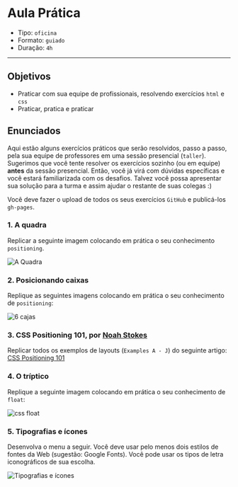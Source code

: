 # Aula Prática

- Tipo: `oficina`
- Formato: `guiado`
- Duração: `4h`

***

## Objetivos

* Praticar com sua equipe de profissionais, resolvendo exercícios `html` e `css`
* Praticar, pratica e praticar

## Enunciados

Aqui estão alguns exercícios práticos que serão resolvidos, passo a passo, pela sua equipe de professores em uma sessão presencial \(`taller`\). Sugerimos que você tente resolver os exercícios sozinho \(ou em equipe\) **antes** da sessão presencial. Então, você já virá com dúvidas específicas e você estará familiarizada com os desafios. Talvez você possa apresentar sua solução para a turma e assim ajudar o restante de suas colegas :\)

Você deve fazer o upload de todos os seus exercícios `GitHub` e publicá-los `gh-pages`.

### 1. A quadra

Replicar a seguinte imagem colocando em prática o seu conhecimento `positioning`.

![A Quadra](https://fotos.subefotos.com/c8aebc7059f194f164e0c9c3f63421e6o.png)

### 2. Posicionando caixas

Replique as seguintes imagens colocando em prática o seu conhecimento de `positioning`:

![6 cajas](https://fotos.subefotos.com/c0a08756744f401530d3eb8bb58c36e3o.png)

### 3. CSS Positioning 101, por [Noah Stokes](https://alistapart.com/author/nstokes)

Replicar todos os exemplos de layouts \(`Examples A - J`\) do seguinte artigo:
[CSS Positioning 101](https://alistapart.com/article/css-positioning-101)

### 4. O tríptico

Replique a seguinte imagem colocando em prática o seu conhecimento de `float`:

![css float](https://fotos.subefotos.com/320e77be1fc814d1a92edbc43cb59caco.png)

### 5. Tipografias e ícones

Desenvolva o menu a seguir. Você deve usar pelo menos dois estilos de fontes da Web \(sugestão: Google Fonts\). Você pode usar os tipos de letra iconográficos de sua escolha.

![Tipografias e &#xED;cones](https://github.com/Laboratoria/curricula-js/blob/632783f957accef3442934c87cecd254a202f2db/03-interactive-site/00-html-and-css/09-guided-exercises/img-tipo.png?raw=true)

